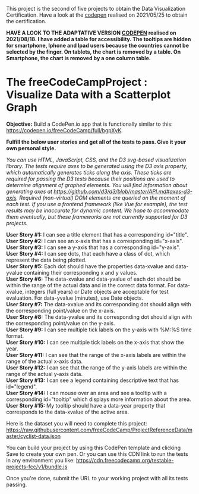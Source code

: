 This project is the second of five projects to obtain the Data Visualization Certification.
Have a look at the [codepen](https://codepen.io/s-manguy/full/oNZwbev) realised on 2021/05/25 to obtain the certification.

**HAVE A LOOK TO THE ADAPTATIVE VERSION [CODEPEN](https://codepen.io/s-manguy/full/eYWwdrp) realised on 2021/08/18. I have added a table for accessibility. The tooltips are hidden for smartphone, Iphone and Ipad users because the countries cannot be selected by the finger. On tablets, the chart is removed by a table. On Smartphone, the chart is removed by a one column table.**

# The freeCodeCampProject : Visualize Data with a Scatterplot Graph
**Objective:** Build a CodePen.io app that is functionally similar to this: https://codepen.io/freeCodeCamp/full/bgpXyK.  

**Fulfill the below user stories and get all of the tests to pass. Give it your own personal style.**

*You can use HTML, JavaScript, CSS, and the D3 svg-based visualization library. The tests require axes to be generated using the D3 axis property, which automatically generates ticks along the axis. These ticks are required for passing the D3 tests because their positions are used to determine alignment of graphed elements. You will find information about generating axes at https://github.com/d3/d3/blob/master/API.md#axes-d3-axis. Required (non-virtual) DOM elements are queried on the moment of each test. If you use a frontend framework (like Vue for example), the test results may be inaccurate for dynamic content. We hope to accommodate them eventually, but these frameworks are not currently supported for D3 projects.*  

**User Story #1:** I can see a title element that has a corresponding id="title".  
**User Story #2:** I can see an x-axis that has a corresponding id="x-axis".  
**User Story #3:** I can see a y-axis that has a corresponding id="y-axis".  
**User Story #4:** I can see dots, that each have a class of dot, which represent the data being plotted.  
**User Story #5:** Each dot should have the properties data-xvalue and data-yvalue containing their corresponding x and y values.  
**User Story #6:** The data-xvalue and data-yvalue of each dot should be within the range of the actual data and in the correct data format. For data-xvalue, integers (full years) or Date objects are acceptable for test evaluation. For data-yvalue (minutes), use Date objects.  
**User Story #7:** The data-xvalue and its corresponding dot should align with the corresponding point/value on the x-axis.  
**User Story #8:** The data-yvalue and its corresponding dot should align with the corresponding point/value on the y-axis.  
**User Story #9:** I can see multiple tick labels on the y-axis with %M:%S time format.  
**User Story #10:** I can see multiple tick labels on the x-axis that show the year.  
**User Story #11:** I can see that the range of the x-axis labels are within the range of the actual x-axis data.  
**User Story #12:** I can see that the range of the y-axis labels are within the range of the actual y-axis data.  
**User Story #13:** I can see a legend containing descriptive text that has id="legend".  
**User Story #14:** I can mouse over an area and see a tooltip with a corresponding id="tooltip" which displays more information about the area.  
**User Story #15:** My tooltip should have a data-year property that corresponds to the data-xvalue of the active area.  

Here is the dataset you will need to complete this project: https://raw.githubusercontent.com/freeCodeCamp/ProjectReferenceData/master/cyclist-data.json  

You can build your project by using this CodePen template and clicking Save to create your own pen. Or you can use this CDN link to run the tests in any environment you like: https://cdn.freecodecamp.org/testable-projects-fcc/v1/bundle.js  

Once you're done, submit the URL to your working project with all its tests passing.  
